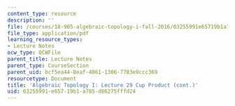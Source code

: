 ```yaml
---
content_type: resource
description: ''
file: /courses/18-905-algebraic-topology-i-fall-2016/03255991e65719b1a785d86275fffd24_MIT18_905F16_lec29.pdf
file_type: application/pdf
learning_resource_types:
- Lecture Notes
ocw_type: OCWFile
parent_title: Lecture Notes
parent_type: CourseSection
parent_uid: bcf5ea44-8eaf-4061-1306-7783e9ccc369
resourcetype: Document
title: 'Algebraic Topology I: Lecture 29 Cup Product (cont.)'
uid: 03255991-e657-19b1-a785-d86275fffd24
---
```

